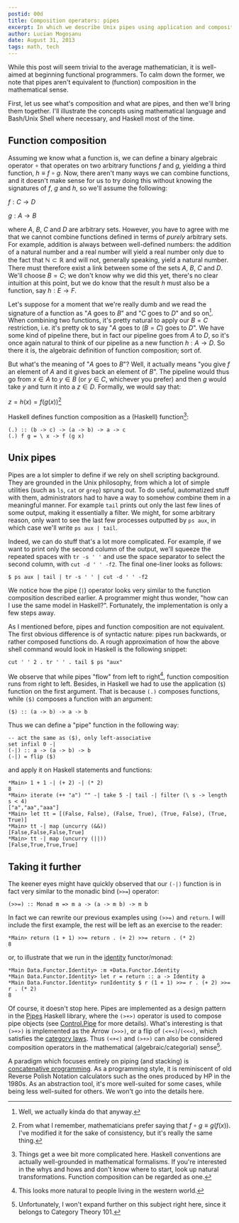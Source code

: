 ```yaml
---
postid: 00d
title: Composition operators: pipes
excerpt: In which we describe Unix pipes using application and composition.
author: Lucian Mogoșanu
date: August 31, 2013
tags: math, tech
---
```


While this post will seem trivial to the average mathematician, it is
well-aimed at beginning functional programmers. To calm down the former, we
note that pipes aren't equivalent to (function) composition in the mathematical
sense.

First, let us see what's composition and what are pipes, and then we'll bring
them together. I'll illustrate the concepts using mathematical language and
Bash/Unix Shell where necessary, and Haskell most of the time.

<!--more-->

## Function composition

Assuming we know what a function is, we can define a binary algebraic operator
$\circ$ that operates on two arbitrary functions $f$ and $g$, yielding a third
function, $h \equiv f \circ g$. Now, there aren't many ways we can combine
functions, and it doesn't make sense for us to try doing this without knowing
the signatures of $f$, $g$ and $h$, so we'll assume the following:

$f : C \rightarrow D$

$g : A \rightarrow B$

where $A$, $B$, $C$ and $D$ are arbitrary sets. However, you have to agree with
me that we cannot combine functions defined in terms of *purely* arbitrary
sets. For example, addition is always between well-defined numbers: the
addition of a natural number and a real number will yield a real number only
due to the fact that $\mathbb{N} \subset \mathbb{R}$ and will not, generally
speaking, yield a natural number. There must therefore exist a link between
some of the sets $A$, $B$, $C$ and $D$. We'll choose $B = C$; we don't know why
we did this yet, there's no clear intuition at this point, but we do know that
the result $h$ must also be a function, say $h : E \rightarrow F$.

Let's suppose for a moment that we're really dumb and we read the signature of
a function as "$A$ goes to $B$" and "$C$ goes to $D$" and so on[^1]. When
combining two functions, it's pretty natural to apply our $B = C$ restriction,
i.e. it's pretty ok to say "$A$ goes to ($B = C$) goes to $D$". We have some
kind of pipeline there, but in fact our pipeline goes from $A$ to $D$, so it's
once again natural to think of our pipeline as a new function $h : A
\rightarrow D$. So there it is, the algebraic definition of function
composition; sort of.

But what's the meaning of "$A$ goes to $B$"? Well, it actually means "you give
$f$ an element of $A$ and it gives back an element of $B$". The pipeline would
thus go from $x \in A$ to $y \in B$ (or $y \in C$, whichever you prefer) and
then $g$ would take $y$ and turn it into a $z \in D$. Formally, we would say
that:

$z = h(x) = f(g(x))$[^2]

Haskell defines function composition as a (Haskell) function[^3]:

~~~~ {.haskell}
(.) :: (b -> c) -> (a -> b) -> a -> c
(.) f g = \ x -> f (g x)
~~~~

## Unix pipes

Pipes are a lot simpler to define if we rely on shell scripting background.
They are grounded in the Unix philosophy, from which a lot of simple utilities
(such as `ls`, `cat` or `grep`) sprung out. To do useful, automatized stuff
with them, administrators had to have a way to somehow combine them in a
meaningful manner. For example `tail` prints out only the last few lines of
some output, making it essentially a filter. We might, for some arbitrary
reason, only want to see the last few processes outputted by `ps aux`, in which
case we'll write `ps aux | tail`.

Indeed, we can do stuff that's a lot more complicated. For example, if we want
to print only the second column of the output, we'll squeeze the repeated
spaces with `tr -s ' '` and use the space separator to select the second
column, with `cut -d ' ' -f2`. The final one-liner looks as follows:

~~~~ {.bash}
$ ps aux | tail | tr -s ' ' | cut -d ' ' -f2
~~~~

We notice how the pipe (`|`) operator looks very similar to the function
composition described earlier. A programmer might thus wonder, "how can I use
the same model in Haskell?". Fortunately, the implementation is only a few
steps away.

As I mentioned before, pipes and function composition are not equivalent. The
first obvious difference is of syntactic nature: pipes run backwards, or rather
composed functions do. A rough approximation of how the above shell command
would look in Haskell is the following snippet:

~~~~ {.haskell}
cut ' ' 2 . tr ' ' . tail $ ps "aux"
~~~~

We observe that while pipes "flow" from left to right[^4], function composition
runs from right to left. Besides, in Haskell we had to use the application
(`$`) function on the first argument. That is because `(.)` composes functions,
while `($)` composes a function with an argument:

~~~~ {.haskell}
($) :: (a -> b) -> a -> b
~~~~

Thus we can define a "pipe" function in the following way:

~~~~ {.haskell}
-- act the same as ($), only left-associative
set infixl 0 -|
(-|) :: a -> (a -> b) -> b
(-|) = flip ($)
~~~~

and apply it on Haskell statements and functions:

~~~~ {.haskell}
*Main> 1 + 1 -| (+ 2) -| (* 2)
8
*Main> iterate (++ "a") "" -| take 5 -| tail -| filter (\ s -> length s < 4)
["a","aa","aaa"]
*Main> let tt = [(False, False), (False, True), (True, False), (True, True)]
*Main> tt -| map (uncurry (&&))
[False,False,False,True]
*Main> tt -| map (uncurry (||))
[False,True,True,True]
~~~~

## Taking it further

The keener eyes might have quickly observed that our `(-|)` function is in fact
very similar to the monadic bind (`>>=`) operator:

~~~~ {.haskell}
(>>=) :: Monad m => m a -> (a -> m b) -> m b
~~~~

In fact we can rewrite our previous examples using `(>>=)` and `return`. I will
include the first example, the rest will be left as an exercise to the reader:

~~~~ {.haskell}
*Main> return (1 + 1) >>= return . (+ 2) >>= return . (* 2)
8
~~~~

or, to illustrate that we run in the [identity][1] functor/monad:

~~~~ {.haskell}
*Main Data.Functor.Identity> :m +Data.Functor.Identity
*Main Data.Functor.Identity> let r = return :: a -> Identity a
*Main Data.Functor.Identity> runIdentity $ r (1 + 1) >>= r . (+ 2) >>= r . (* 2)
8
~~~~

Of course, it doesn't stop here. Pipes are implemented as a design pattern in
the [Pipes][2] Haskell library, where the `(>+>)` operator is used to compose
pipe objects (see [Control.Pipe][3] for more details). What's interesting is
that `(>+>)` is implemented as the Arrow `(>>>)`, or a flip of `(<+<)`/`(<<<)`,
which satisfies the [category laws][4]. Thus `(<+<)` and `(>+>)` can also be
considered composition operators in the mathematical (algebraic/categorial)
sense[^5].

A paradigm which focuses entirely on piping (and stacking) is [concatenative
programming][5]. As a programming style, it is reminiscent of old Reverse
Polish Notation calculators such as the ones produced by HP in the 1980s. As an
abstraction tool, it's more well-suited for some cases, while being less
well-suited for others. We won't go into the details here.

[^1]: Well, we actually kinda do that anyway.

[^2]: From what I remember, mathematicians prefer saying that
$f \circ g \equiv g(f(x))$. I've modified it for the sake of consistency, but
it's really the same thing.

[^3]: Things get a wee bit more complicated here. Haskell conventions are
actually well-grounded in mathematical formalisms. If you're interested in the
whys and hows and don't know where to start, look up natural transformations.
Function composition can be regarded as one.

[^4]: This looks more natural to people living in the western world.

[^5]: Unfortunately, I won't expand further on this subject right here, since
it belongs to Category Theory 101.

[1]: http://hackage.haskell.org/packages/archive/transformers/0.2.0.0/doc/html/Data-Functor-Identity.html
[2]: http://www.haskell.org/haskellwiki/Pipes
[3]: http://hackage.haskell.org/packages/archive/pipes/3.3.0/doc/html/Control-Pipe.html
[4]: http://en.wikipedia.org/wiki/Category_(mathematics)#Definition
[5]: http://evincarofautumn.blogspot.ro/2012/02/why-concatenative-programming-matters.html
